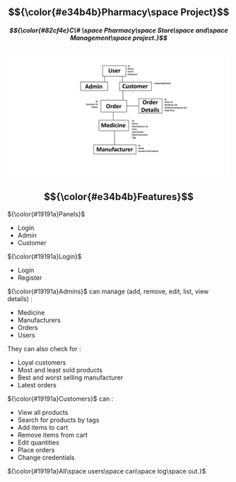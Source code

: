 ## $${\color{#e34b4b}Pharmacy\space Project}$$
##### $${\color{#82cf4e}C\# \space Pharmacy\space Store\space and\space Management\space project.}$$

![Project Scheme](https://github.com/flcristian/pharmacy-project/blob/master/schemes/project-scheme.png)

## $${\color{#e34b4b}Features}$$

${\color{#19191a}Panels}$
- Login
- Admin
- Customer

${\color{#19191a}Login}$
- Login
- Register

${\color{#19191a}Admins}$ can manage (add, remove, edit, list, view details) :
- Medicine
- Manufacturers
- Orders
- Users

They can also check for :
- Loyal customers
- Most and least sold products
- Best and worst selling manufacturer
- Latest orders

${\color{#19191a}Customers}$ can :
- View all products
- Search for products by tags
- Add items to cart
- Remove items from cart
- Edit quantities
- Place orders
- Change credentials

${\color{#19191a}All\space users\space can\space log\space out.}$






